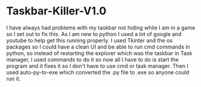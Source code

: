 # Taskbar-Killer-V1.0
I have always had problems with my taskbar not hiding while I am in a game so I set out to fix this. 
As I am new to python I used a lot of google and youtube to help get this running properly. I used Tkinter and the os packages so I could have a clean UI and be able to run cmd 
commands in python, so instead of restarting the explorer which was the taskbar in Task manager, I used commands to do it so now all I have to do is start the program and it fixes it so I don't have to use cmd or task manager. Then I used auto-py-to-exe which converted the .py file to .exe so anyone could run it.

